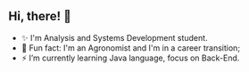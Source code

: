 ## Hi, there! 👋

- ✨ I'm Analysis and Systems Development student.
- 🌱 Fun fact: I'm an Agronomist and I'm in a career transition;
- ⚡ I’m currently learning Java language, focus on Back-End.
